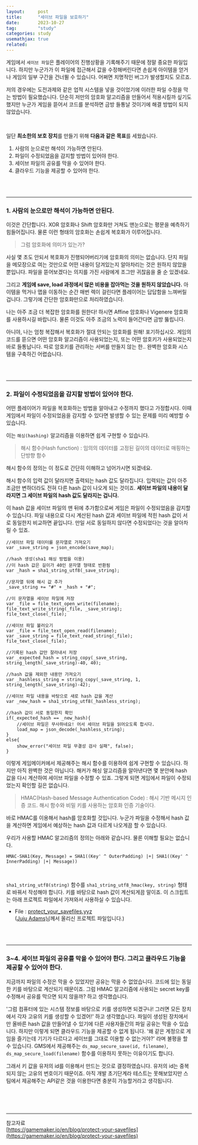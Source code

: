```yaml
---
layout:     post
title:      "세이브 파일을 보호하기"
date:       2023-10-27
tag:        "study"
categories: study
usemathjax: true
related:    
---
```


게임에서 `세이브 파일`은 플레이어의 진행상황을 기록해주기 때문에 정말 중요한 파일입니다. 하지만 누군가가 이 파일에 접근해서 값을 수정해버린다면 손쉽게 아이템을 얻거나 게임의 일부 구간을 건너뛸 수 있습니다. 어쩌면 치명적인 버그가 발생할지도 모르죠.

저의 경우에는 도전과제와 같은 업적 시스템을 넣을 것이었기에 이러한 파일 수정을 막는 방법이 필요했습니다. 단순히 저만의 암호화 알고리즘을 만들어서 적용시킬까 싶기도 했지만 누군가 게임을 뜯어서 코드를 분석하면 금방 들통날 것이기에 해결 방법이 되지 않았습니다.

<br/>

일단 **최소한의 보호 장치**를 만들기 위해 **다음과 같은 목표**를 세웠습니다.
1. 사람의 눈으로만 해석이 가능하면 안된다.
2. 파일이 수정되었음을 감지할 방법이 있어야 한다.
3. 세이브 파일의 공유를 막을 수 있어야 한다.
4. 클라우드 기능을 제공할 수 있어야 한다.

<br/>
<br/>

---
### 1. 사람의 눈으로만 해석이 가능하면 안된다.
이것은 간단합니다. XOR 암호화나 Shift 암호화만 거쳐도 맨눈으로는 평문을 예측하기 힘들어집니다. 물론 이런 형태의 암호화는 손쉽게 복호화가 이루어집니다.

> 그럼 암호화에 의미가 있는가?

사실 몇 초도 안되서 복호화가 진행되어버리기에 암호화의 의미는 없습니다. 단지 파일을 메모장으로 여는 것만으로 어떤 내용이 담겨있는지 알아차리는 것은 원하지 않았을 뿐입니다. 파일을 뜯어보겠다는 의지를 가진 사람에게 조그만 귀찮음을 줄 순 있겠네요.

그리고 **게임에 save, load 과정에서 많은 비용을 잡아먹는 것을 원하지 않았습니다.** 아이템을 먹거나 맵을 이동하는 순간 매번 렉이 걸린다면 플레이어는 답답함을 느껴버릴 겁니다. 그렇기에 간단한 암호화만으로 처리하였습니다.

나는 아주 조금 더 복잡한 암호화를 원한다! 하시면 Affine 암호화나 Vigenere 암호화를 사용하시길 바랍니다. 물론 이것도 아주 조금의 노력이 들어간다면 금방 뚫립니다.

아니야, 나는 엄청 복잡해서 복호화가 절대 안되는 암호화를 원해!
포기하십시오. 게임의 코드를 뜯으면 어떤 암호화 알고리즘이 사용되었는지, 또는 어떤 암호키가 사용되었는지 바로 들통납니다. 따로 암호키를 관리하는 서버를 만들지 않는 한.. 완벽한 암호화 시스템을 구축하긴 어렵습니다.

<br/>
<br/>

---
### 2. 파일이 수정되었음을 감지할 방법이 있어야 한다.
어떤 플레이어가 파일을 복호화하는 방법을 알아내고 수정까지 했다고 가정합시다. 이때 게임에서 파일이 수정되었음을 감지할 수 있다면 발생할 수 있는 문제를 미리 예방할 수 있습니다.

이는 `해싱(hashing)` 알고리즘을 이용하면 쉽게 구현할 수 있습니다.

> 해시 함수(Hash function)
: 임의의 데이터를 고정된 길이의 데이터로 매핑하는 단방향 함수

해시 함수의 정의는 이 정도로 간단히 이해하고 넘어가시면 되겠네요.

해시 함수의 입력 값이 달라지면 출력되는 hash 값도 달라집니다. 입력되는 값이 아주 조금만 변하더라도 전혀 다른 hash 값이 나오게 되는 것이죠. **세이브 파일의 내용이 달라지면 그 세이브 파일의 hash 값도 달라지는 겁니다.**

이 hash 값을 세이브 파일의 맨 뒤에 추가함으로써 게임은 파일이 수정되었음을 감지할 수 있습니다. 파일 내용으로 다시 계산된 hash 값과 세이브 파일에 적힌 hash 값이 서로 동일한지 비교하면 끝입니다. 만일 서로 동일하지 않다면 수정되었다는 것을 알아차릴 수 있죠.

```
//세이브 파일 데이터를 문자열로 가져오기
var _save_string = json_encode(save_map);

//hash 생성(sha1 해싱 방법을 이용)
//이 hash 값은 길이가 40인 문자열 형태로 반환됨
var _hash = sha1_string_utf8(_save_string);

//문자열 뒤에 해시 값 추가
_save_string += "#" + _hash + "#";

//이 문자열을 세이브 파일에 저장
var _file = file_text_open_write(filename);
file_text_write_string(_file, _save_string);
file_text_close(_file);
```
```
//세이브 파일 불러오기
var _file = file_text_open_read(filename);
var _save_string = file_text_read_string(_file);
file_text_close(_file);

//기록된 hash 값만 잘라내서 저장
var _expected_hash = string_copy(_save_string, string_length(_save_string)-40, 40);

//hash 값을 제외한 내용만 가져오기
var _hashless_string = string_copy(_save_string, 1, string_length(_save_string)-42);

//세이브 파일 내용을 바탕으로 새로 hash 값을 계산
var _new_hash = sha1_string_utf8(_hashless_string);

//hash 값이 서로 동일한지 확인
if(_expected_hash == _new_hash){
    //세이브 파일은 무사하네요! 어서 세이브 파일을 읽어오도록 합시다.
    load_map = json_decode(_hashless_string);
}
else{
    show_error("세이브 파일 무결성 검사 실패", false);
}
```
이렇게 게임메이커에서 제공해주는 해시 함수를 이용하여 쉽게 구현할 수 있습니다. 하지만 아직 완벽한 것은 아닙니다. 해커가 해싱 알고리즘을 알아낸다면 몇 분안에 hash 값을 다시 계산하여 세이브 파일을 수정할 수 있죠. 그렇게 되면 게임에서 파일이 수정되었는지 확인할 길은 없습니다.

> HMAC(Hash-based Message Authentication Code)
: 해시 기반 메시지 인증 코드. 해시 함수와 비밀 키를 사용하는 암호화 인증 기술이다.

바로 HMAC를 이용해서 hash를 암호화할 것입니다. 누군가 파일을 수정해서 hash 값을 계산하면 게임에서 예상하는 hash 값과 다르게 나오게끔 할 수 있습니다.

우리가 사용할 HMAC 알고리즘의 정의는 아래와 같습니다. 물론 이해할 필요는 없습니다.
```
HMAC-SHA1(Key, Message) = SHA1((Key' ^ OuterPadding) |+| SHA1((Key' ^ InnerPadding) |+| Message))
```

<br/>

`sha1_string_utf8(string)` 함수를 `sha1_string_utf8_hmac(key, string)` 형태로 바꿔서 작성해야 합니다. 키를 바탕으로 hash 값이 계산되게끔 말이죠. 이 스크립트는 아래 프로젝트 파일에서 가져와서 사용하실 수 있습니다.  
- File : [protect_your_savefiles.yyz](https://www.dropbox.com/s/4yujkgcjdg5pss7/protect%20your%20savefiles.yyz?dl=0)  
([Juju Adams](https://twitter.com/jujuadams)님께서 올리신 프로젝트 파일입니다.)  

<br/>
<br/>

---
### 3~4. 세이브 파일의 공유를 막을 수 있어야 한다. 그리고 클라우드 기능을 제공할 수 있어야 한다.

지금까지 파일의 수정은 막을 수 있었지만 공유는 막을 수 없었습니다. 코드에 있는 동일한 키를 바탕으로 계산되기 때문이죠. 그럼 HMAC 알고리즘에 사용되는 secret key를 수정해서 공유를 막으면 되지 않을까? 하고 생각했습니다.

'그럼 컴퓨터에 있는 시스템 정보를 바탕으로 키를 생성하면 되겠구나! 그러면 모든 장치에서 각자 고유의 키를 생성할 수 있겠어!' 하고 생각했습니다. 파일이 생성된 장치에서만 올바른 hash 값을 만들어낼 수 있기에 다른 사용자들간의 파일 공유는 막을 수 있습니다. 하지만 이렇게 되면 클라우드 기능을 제공할 수 없게 됩니다. '왜 같은 계정으로 게임을 즐기는데 기기가 다르다고 세이브를 그대로 이용할 수 없는거야?' 라며 불평을 할 수 있습니다. GMS에서 제공해주는 `ds_map_secure_save(id, filename)`, `ds_map_secure_load(filename)` 함수를 이용하지 못하는 이유이기도 합니다.

그래서 키 값을 유저의 id를 이용해서 만드는 것으로 결정하였습니다. 유저의 id는 중복되지 않는 고유의 번호이기 때문이죠. 아직 개발 초기단계라 테스트는 못해보았지만 스팀에서 제공해주는 API같은 것을 이용한다면 충분히 가능할거라고 생각됩니다.

<br/>
<br/>
<br/>

---

참고자료  
[https://gamemaker.io/en/blog/protect-your-savefiles](https://gamemaker.io/en/blog/protect-your-savefiles)